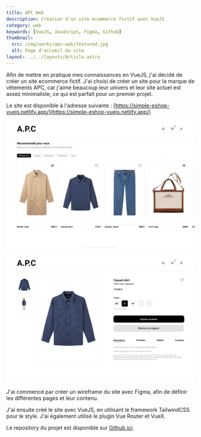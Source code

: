 ```yaml
---
title: APC Web
description: Création d'un site ecommerce fictif avec VueJS
category: web
keywords: [VueJS, JavaSript, Figma, Github]
thumbnail:
  src: /img/works/apc-web/featured.jpg
  alt: Page d'accueil du site
layout: ../../layouts/Article.astro
---
```


Afin de mettre en pratique mes connaissances en VueJS, j'ai décidé de créer un site ecommerce fictif. J'ai choisi de créer un site pour la marque de vêtements APC, car j'aime beaucoup leur univers et leur site actuel est assez minimaliste, ce qui est parfait pour un premier projet.

Le site est disponible à l'adresse suivante : [https://simple-eshop-vuejs.netlify.app/](https://simple-eshop-vuejs.netlify.app/)

<div class="img-grid">

![Page d'accueil du site](../../assets/apc-web/01.jpg)

![Page produit du site](../../assets/apc-web/02.jpg)

</div>

J'ai commencé par créer un wireframe du site avec Figma, afin de définir les différentes pages et leur contenu.

J'ai ensuite créé le site avec VueJS, en utilisant le framework TailwindCSS pour le style. J'ai également utilisé le plugin Vue Router et VueX.

Le repository du projet est disponible sur [Github ici](https://github.com/baptistejouin/simple-eshop-vuejs).
